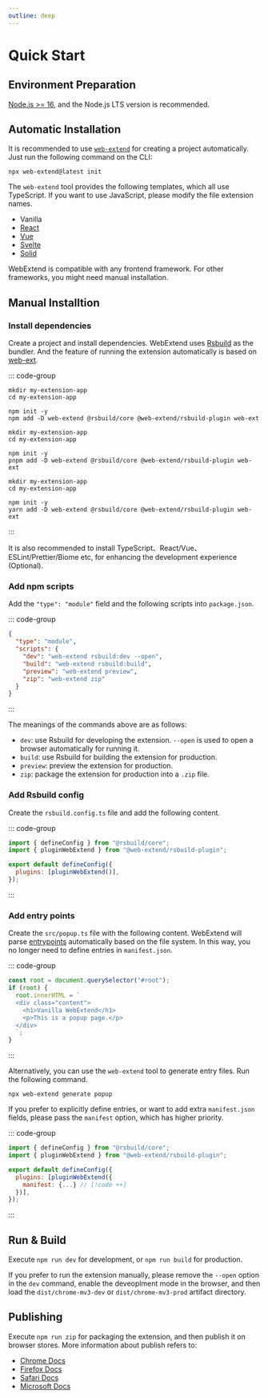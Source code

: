 ```yaml
---
outline: deep
---
```


# Quick Start

## Environment Preparation

[Node.js >= 16](https://nodejs.org/en/download), and the Node.js LTS version is recommended.

## Automatic Installation

It is recommended to use [`web-extend`](../../api/web-extend.md) for creating a project automatically. Just run the following command on the CLI:

```shell
npx web-extend@latest init
```

The `web-extend` tool provides the following templates, which all use TypeScript. If you want to use JavaScript, please modify the file extension names.

- Vanilla
- [React](https://react.dev/)
- [Vue](https://vuejs.org/)
- [Svelte](https://svelte.dev/)
- [Solid](https://www.solidjs.com/)

WebExtend is compatible with any frontend framework. For other frameworks, you might need manual installation.

## Manual Installtion

### Install dependencies

Create a project and install dependencies. WebExtend uses [Rsbuild](https://rsbuild.dev/) as the bundler. And the feature of running the extension automatically is based on [web-ext](https://github.com/mozilla/web-ext).

::: code-group

```shell [npm]
mkdir my-extension-app
cd my-extension-app

npm init -y
npm add -D web-extend @rsbuild/core @web-extend/rsbuild-plugin web-ext
```

```shell [pnpm]
mkdir my-extension-app
cd my-extension-app

npm init -y
pnpm add -D web-extend @rsbuild/core @web-extend/rsbuild-plugin web-ext
```

```shell [yarn]
mkdir my-extension-app
cd my-extension-app

npm init -y
yarn add -D web-extend @rsbuild/core @web-extend/rsbuild-plugin web-ext
```

:::

It is also recommended to install TypeScript、React/Vue、ESLint/Prettier/Biome etc, for enhancing the development experience (Optional).

### Add npm scripts

Add the `"type": "module"` field and the following scripts into `package.json`.

::: code-group

```json [package.json]
{
  "type": "module",
  "scripts": {
    "dev": "web-extend rsbuild:dev --open",
    "build": "web-extend rsbuild:build",
    "preview": "web-extend preview",
    "zip": "web-extend zip"
  }
}
```

:::

The meanings of the commands above are as follows:

- `dev`: use Rsbuild for developing the extension. `--open` is used to open a browser automatically for running it.
- `build`: use Rsbuild for building the extension for production.
- `preview`: preview the extension for production.
- `zip`: package the extension for production into a `.zip` file.

### Add Rsbuild config

Create the `rsbuild.config.ts` file and add the following content.

::: code-group

```js [rsbuild.config.ts]
import { defineConfig } from "@rsbuild/core";
import { pluginWebExtend } from "@web-extend/rsbuild-plugin";

export default defineConfig({
  plugins: [pluginWebExtend()],
});
```

:::

### Add entry points

Create the `src/popup.ts` file with the following content. WebExtend will parse [entrypoints](../essentials/entrypoints.md) automatically based on the file system. In this way, you no longer need to define entries in `manifest.json`.

::: code-group

```js [src/popup.ts]
const root = document.querySelector("#root");
if (root) {
  root.innerHTML = `
  <div class="content">
    <h1>Vanilla WebExtend</h1>
    <p>This is a popup page.</p>
  </div>
  `;
}
```

:::

Alternatively, you can use the `web-extend` tool to generate entry files. Run the following command.

```shell
npx web-extend generate popup
```

If you prefer to explicitly define entries, or want to add extra `manifest.json` fields, please pass the `manifest` option, which has higher priority.

::: code-group

```js [rsbuild.config.ts]
import { defineConfig } from "@rsbuild/core";
import { pluginWebExtend } from "@web-extend/rsbuild-plugin";

export default defineConfig({
  plugins: [pluginWebExtend({
    manifest: {...} // [!code ++]
  })],
});
```

:::

## Run & Build

Execute `npm run dev` for development, or `npm run build` for production.

If you prefer to run the extension manually, please remove the `--open` option in the `dev` command, enable the deveoplment mode in the browser, and then load the `dist/chrome-mv3-dev` or `dist/chrome-mv3-prod` artifact directory.

## Publishing

Execute `npm run zip` for packaging the extension, and then publish it on browser stores. More information about publish refers to:

- [Chrome Docs](https://developer.chrome.com/docs/webstore/publish/)
- [Firefox Docs](https://extensionworkshop.com/documentation/publish/submitting-an-add-on/)
- [Safari Docs](https://developer.apple.com/documentation/safariservices/converting-a-web-extension-for-safari)
- [Microsoft Docs](https://learn.microsoft.com/en-us/microsoft-edge/extensions-chromium/publish/publish-extension)
